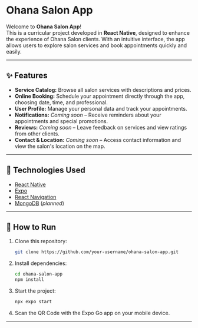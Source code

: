 # Ohana Salon App

Welcome to **Ohana Salon App**!  
This is a curricular project developed in **React Native**, designed to enhance the experience of Ohana Salon clients. With an intuitive interface, the app allows users to explore salon services and book appointments quickly and easily.

---

## ✨ Features

- **Service Catalog:** Browse all salon services with descriptions and prices.
- **Online Booking:** Schedule your appointment directly through the app, choosing date, time, and professional.
- **User Profile:** Manage your personal data and track your appointments.
- **Notifications:** *Coming soon* – Receive reminders about your appointments and special promotions.
- **Reviews:** *Coming soon* – Leave feedback on services and view ratings from other clients.
- **Contact & Location:** *Coming soon* – Access contact information and view the salon's location on the map.

---

## 🚀 Technologies Used

- [React Native](https://reactnative.dev/)
- [Expo](https://expo.dev/)
- [React Navigation](https://reactnavigation.org/)
- [MongoDB](https://www.mongodb.com/) (*planned*)

---

## 📲 How to Run

1. Clone this repository:
    ```bash
    git clone https://github.com/your-username/ohana-salon-app.git
    ```
2. Install dependencies:
    ```bash
    cd ohana-salon-app
    npm install
    ```
3. Start the project:
    ```bash
    npx expo start
    ```
4. Scan the QR Code with the Expo Go app on your mobile device.

---